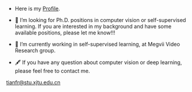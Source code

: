 <!--
### Hi there 👋
-->
<!--
**tianfr/tianfr** is a ✨ _special_ ✨ repository because its `README.md` (this file) appears on your GitHub profile.

Here are some ideas to get you started:

- 🔭 I’m currently working on ...
- 🌱 I’m currently learning ...
- 👯 I’m looking to collaborate on ...
- 🤔 I’m looking for help with ...
- 💬 Ask me about ...
- 📫 How to reach me: ...
- 😄 Pronouns: ...
- ⚡ Fun fact: ...
-->
<!--### Stay Hungry, Stay Foolish.-->


- Here is my [Profile](https://tianfr.github.io/about/).

- 🤔 I’m looking for Ph.D. positions in computer vision or self-supervised learning. If you are interested in my background and have some available positions, please let me know!!!
- 🔭 I’m currently working in self-supervised learning, at Megvii Video Research group.
- 🖋️ If you have any question about computer vision or deep learning, please feel free to contact me.

tianfr@stu.xjtu.edu.cn


